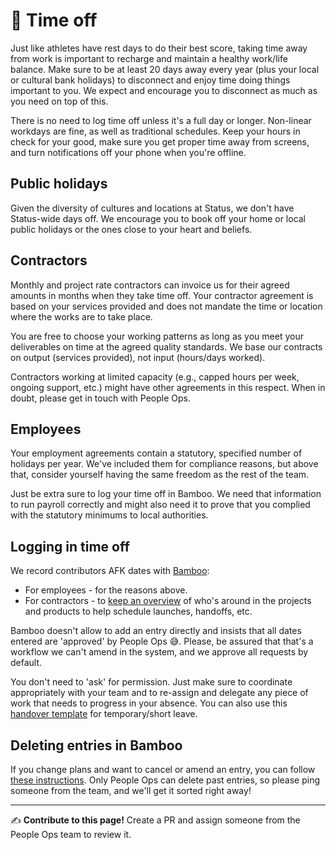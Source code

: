 # 🌊 Time off

Just like athletes have rest days to do their best score, taking time away from work is important to recharge and maintain a healthy work/life balance. Make sure to be at least 20 days away every year (plus your local or cultural bank holidays) to disconnect and enjoy time doing things important to you. We expect and encourage you to disconnect as much as you need on top of this. 

There is no need to log time off unless it's a full day or longer. Non-linear workdays are fine, as well as traditional schedules. Keep your hours in check for your good, make sure you get proper time away from screens, and turn notifications off your phone when you're offline.


## Public holidays

Given the diversity of cultures and locations at Status, we don't have Status-wide days off. We encourage you to book off your home or local public holidays or the ones close to your heart and beliefs. 


## Contractors

Monthly and project rate contractors can invoice us for their agreed amounts in months when they take time off. Your contractor agreement is based on your services provided and does not mandate the time or location where the works are to take place. 

You are free to choose your working patterns as long as you meet your deliverables on time at the agreed quality standards. We base our contracts on output (services provided), not input (hours/days worked).

Contractors working at limited capacity (e.g., capped hours per week, ongoing support, etc.) might have other agreements in this respect. When in doubt, please get in touch with People Ops.


## Employees

Your employment agreements contain a statutory, specified number of holidays per year. We've included them for compliance reasons, but above that, consider yourself having the same freedom as the rest of the team.

Just be extra sure to log your time off in Bamboo. We need that information to run payroll correctly and might also need it to prove that you complied with the statutory minimums to local authorities.


## Logging in time off

We record contributors AFK dates with [Bamboo](https://statusim.bamboohr.com/):

   * For employees - for the reasons above.
   * For contractors - to [keep an overview](https://statusim.bamboohr.com/calendar) of who's around in the projects and products to help schedule launches, handoffs, etc.

Bamboo doesn't allow to add an entry directly and insists that all dates entered are 'approved' by People Ops 😅. Please, be assured that that's a workflow we can't amend in the system, and we approve all requests by default.

You don't need to 'ask' for permission. Just make sure to coordinate appropriately with your team and to re-assign and delegate any piece of work that needs to progress in your absence. You can also use this [handover template](https://docs.google.com/spreadsheets/d/15pbTvWJf0luQflw1aRPtX7q00y89_h948Bf3Q861JDk/edit#gid=0) for temporary/short leave.


## Deleting entries in Bamboo

If you change plans and want to cancel or amend an entry, you can follow [these instructions](https://help.bamboohr.com/hc/en-us/articles/227886287-Update-or-Cancel-a-Time-Off-Request). Only People Ops can delete past entries, so please ping someone from the team, and we'll get it sorted right away!


*****

✍️ **Contribute to this page!** Create a PR and assign someone from the People Ops team to review it.
